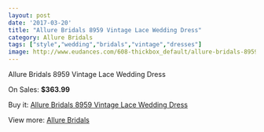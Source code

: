 ```yaml
---
layout: post
date: '2017-03-20'
title: "Allure Bridals 8959 Vintage Lace Wedding Dress"
category: Allure Bridals
tags: ["style","wedding","bridals","vintage","dresses"]
image: http://www.eudances.com/608-thickbox_default/allure-bridals-8959-vintage-lace-wedding-dress.jpg
---
```

Allure Bridals 8959 Vintage Lace Wedding Dress

On Sales: **$363.99**
<a href="https://www.eudances.com/en/allure-bridals/192-allure-bridals-8959-vintage-lace-wedding-dress.html"><amp-img layout="responsive" width="600" height="600" src="//www.eudances.com/608-thickbox_default/allure-bridals-8959-vintage-lace-wedding-dress.jpg" alt="Allure Bridals 8959 Vintage Lace Wedding Dress 0" /></a>
<a href="https://www.eudances.com/en/allure-bridals/192-allure-bridals-8959-vintage-lace-wedding-dress.html"><amp-img layout="responsive" width="600" height="600" src="//www.eudances.com/610-thickbox_default/allure-bridals-8959-vintage-lace-wedding-dress.jpg" alt="Allure Bridals 8959 Vintage Lace Wedding Dress 1" /></a>
<a href="https://www.eudances.com/en/allure-bridals/192-allure-bridals-8959-vintage-lace-wedding-dress.html"><amp-img layout="responsive" width="600" height="600" src="//www.eudances.com/609-thickbox_default/allure-bridals-8959-vintage-lace-wedding-dress.jpg" alt="Allure Bridals 8959 Vintage Lace Wedding Dress 2" /></a>

Buy it: [Allure Bridals 8959 Vintage Lace Wedding Dress](https://www.eudances.com/en/allure-bridals/192-allure-bridals-8959-vintage-lace-wedding-dress.html "Allure Bridals 8959 Vintage Lace Wedding Dress")

View more: [Allure Bridals](https://www.eudances.com/en/2-allure-bridals "Allure Bridals")
